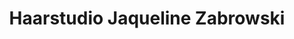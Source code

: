 ---
title: "Haarstudio Jaqueline Zabrowski"
url: /falkensee/haarstudio-jaqueline-zabrowski/
shop: Friseur
---